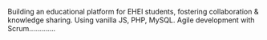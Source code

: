 Building an educational platform for EHEI students, fostering collaboration & knowledge sharing. Using vanilla JS, PHP, MySQL. Agile development with Scrum.............
